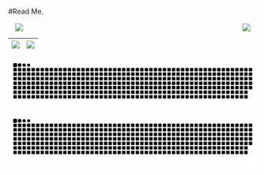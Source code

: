#Read Me.

<div style="display:flex;justify-content:space-between; padding:0 1em 0 1em">
  <div>
<a href="https://github.com/nekitori">
  <img align="center" src="https://github-readme-stats.vercel.app/api/top-langs/?username=nekitori" />
</a>
  </div>
    <div>
<a href="https://github.com/nekitori/">
  <img align="center" src="https://github-readme-stats.vercel.app/api?username=nekitori&count_private=true" />
</a>
    </div>
</div>

|![](https://github-readme-stats.vercel.app/api?username=nekitori&show_icons=true&theme=transparent&hide_border=true)|![](https://github-readme-streak-stats.herokuapp.com/?user=shadowh4k&background=DD272700&hide_border=true&theme=windows-dark)|
|-|-|

![snakedark](https://raw.githubusercontent.com/nekitori/nekitori/output/github-contribution-grid-snake-dark.svg#gh-dark-mode-only)![snakelight](https://raw.githubusercontent.com/nekitori/nekitori/output/github-contribution-grid-snake.svg#gh-light-mode-only)
